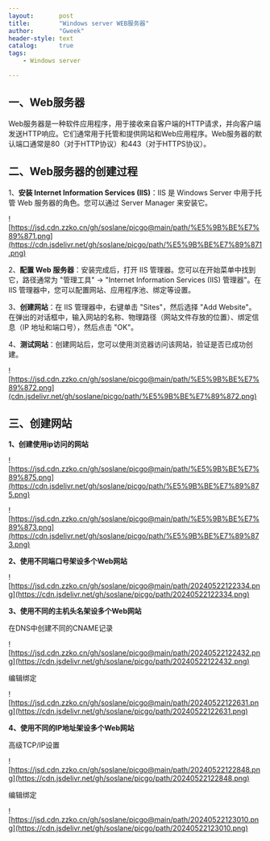 ```yaml
---
layout:       post
title:        "Windows server WEB服务器"
author:       "Gweek"
header-style: text
catalog:      true
tags:
    - Windows server

---
```


## 一、Web服务器

Web服务器是一种软件应用程序，用于接收来自客户端的HTTP请求，并向客户端发送HTTP响应。它们通常用于托管和提供网站和Web应用程序。Web服务器的默认端口通常是80（对于HTTP协议）和443（对于HTTPS协议）。

## 二、Web服务器的创建过程

1、**安装 Internet Information Services (IIS)**：IIS 是 Windows Server 中用于托管 Web 服务器的角色。您可以通过 Server Manager 来安装它。

![https://jsd.cdn.zzko.cn/gh/soslane/picgo@main/path/%E5%9B%BE%E7%89%871.png](https://cdn.jsdelivr.net/gh/soslane/picgo/path/%E5%9B%BE%E7%89%871.png)

2、**配置 Web 服务器**：安装完成后，打开 IIS 管理器。您可以在开始菜单中找到它，路径通常为 "管理工具" -> "Internet Information Services (IIS) 管理器"。在 IIS 管理器中，您可以配置网站、应用程序池、绑定等设置。

3、**创建网站**：在 IIS 管理器中，右键单击 "Sites"，然后选择 "Add Website"。在弹出的对话框中，输入网站的名称、物理路径（网站文件存放的位置）、绑定信息（IP 地址和端口号），然后点击 "OK"。

4、**测试网站**：创建网站后，您可以使用浏览器访问该网站，验证是否已成功创建。

![https://jsd.cdn.zzko.cn/gh/soslane/picgo@main/path/%E5%9B%BE%E7%89%872.png](cdn.jsdelivr.net/gh/soslane/picgo/path/%E5%9B%BE%E7%89%872.png)

## 三、创建网站

**1、创建使用ip访问的网站**

![https://jsd.cdn.zzko.cn/gh/soslane/picgo@main/path/%E5%9B%BE%E7%89%875.png](https://cdn.jsdelivr.net/gh/soslane/picgo/path/%E5%9B%BE%E7%89%875.png)

![https://jsd.cdn.zzko.cn/gh/soslane/picgo@main/path/%E5%9B%BE%E7%89%873.png](https://cdn.jsdelivr.net/gh/soslane/picgo/path/%E5%9B%BE%E7%89%873.png)


**2、使用不同端口号架设多个Web网站**

![https://jsd.cdn.zzko.cn/gh/soslane/picgo@main/path/20240522122334.png](https://cdn.jsdelivr.net/gh/soslane/picgo/path/20240522122334.png)

**3、使用不同的主机头名架设多个Web网站**

在DNS中创建不同的CNAME记录

![https://jsd.cdn.zzko.cn/gh/soslane/picgo@main/path/20240522122432.png](https://cdn.jsdelivr.net/gh/soslane/picgo/path/20240522122432.png)

编辑绑定

![https://jsd.cdn.zzko.cn/gh/soslane/picgo@main/path/20240522122631.png](https://cdn.jsdelivr.net/gh/soslane/picgo/path/20240522122631.png)

**4、使用不同的IP地址架设多个Web网站**

高级TCP/IP设置

![https://jsd.cdn.zzko.cn/gh/soslane/picgo@main/path/20240522122848.png](https://cdn.jsdelivr.net/gh/soslane/picgo/path/20240522122848.png)

编辑绑定

![https://jsd.cdn.zzko.cn/gh/soslane/picgo@main/path/20240522123010.png](https://cdn.jsdelivr.net/gh/soslane/picgo/path/20240522123010.png)
